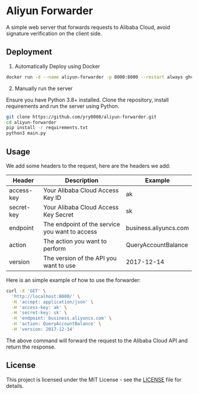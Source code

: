 # Aliyun Forwarder

A simple web server that forwards requests to Alibaba Cloud, avoid signature verification on the client side.

## Deployment

1. Automatically Deploy using Docker

```bash
docker run -d --name aliyun-forwarder -p 8000:8000 --restart always ghcr.io/yry0008/aliyun-forwarder:latest
```

2. Manually run the server

Ensure you have Python 3.8+ installed.
Clone the repository, install requirements and run the server using Python.

```bash
git clone https://github.com/yry0008/aliyun-forwarder.git
cd aliyun-forwarder
pip install -r requirements.txt
python3 main.py
```

## Usage

We add some headers to the request, here are the headers we add:

| Header | Description | Example |
|--------|-------------|---------|
| access-key | Your Alibaba Cloud Access Key ID | ak |
| secret-key | Your Alibaba Cloud Access Key Secret | sk |
| endpoint | The endpoint of the service you want to access | business.aliyuncs.com |
| action | The action you want to perform | QueryAccountBalance |
| version | The version of the API you want to use | 2017-12-14 |

Here is an simple example of how to use the forwarder:

```bash
curl -X 'GET' \
  'http://localhost:8000/' \
  -H 'accept: application/json' \
  -H 'access-key: ak' \
  -H 'secret-key: sk' \
  -H 'endpoint: business.aliyuncs.com' \
  -H 'action: QueryAccountBalance' \
  -H 'version: 2017-12-14'
```
The above command will forward the request to the Alibaba Cloud API and return the response.

## License

This project is licensed under the MIT License - see the [LICENSE](LICENSE) file for details.

